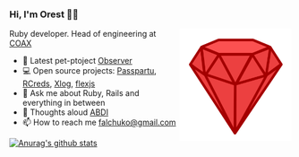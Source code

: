 ### Hi, I'm Orest 👨‍💻
 
<img align="right" src="https://github.com/OrestF/OrestF/blob/master/ruby_icon.png" width=200px height=200px/>

Ruby developer. Head of engineering at [COAX](https://coaxsoft.com)

* 🔭  Latest pet-ptoject [Observer](https://github.com/OrestF/observer)
* 💻  Open source projects:
[Passpartu](https://rubygems.org/gems/passpartu),
[RCreds](https://rubygems.org/gems/r_creds),
[Xlog](https://rubygems.org/gems/xlog),
[flexjs](https://flexjs.herokuapp.com)
* 💬  Ask me about Ruby, Rails and everything in between
* 🤔  Thoughts aloud [ABDI](https://github.com/OrestF/OrestF/blob/master/abdi/ABDI_architecture.md)
* 📫  How to reach me falchuko@gmail.com

[![Anurag's github stats](https://github-readme-stats.vercel.app/api?username=OrestF&count_private=true&show_icons=true&include_all_commits=true&hide_title=true)](https://github.com/anuraghazra/github-readme-stats)
